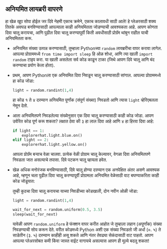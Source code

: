 ## अनियमित लायब्ररी वापरणे

हा खेळ खूप सोपा होईल जर दिवे नेहमी एकाच क्रमेने, एकाच कालावधी साठी आले! हे प्लेअरसाठी शक्य तितके अवघड बनविण्यासाठी आपल्याला काही अनियमितता जोडण्याची आवश्यकता आहे. आपण कोणता दिवा चालू करायचा, आणि पुढील दिवा चालू करण्यापूर्वी किती अवधीसाठी प्रोग्रॅम थांबुन राहील याची अनियमितता करू.

- अनियमित संख्या उत्पन्न करण्यासाठी, तुम्हाला Pythonच्या `random` लायब्ररीचा वापर करावा लागेल. आपल्या प्रोग्राममध्ये `from time import sleep` हि ओळ शोधा, आणि त्या खाली `import random` टाइप करा. या खाली असलेला सर्व कोड काढून टाका (जिथे आपण दिवे चालू आणि बंद करण्याचा प्रयोग केला होता).

- प्रथम, आपण Pythonला एक अनियमित दिवा निवडून चालू करण्यासाठी सांगाल. आपल्या प्रोग्राममध्ये हा कोड जोडा:
    
    ```python
    light = random.randint(1,4)
    ```
    
    हा कोड १ ते ४ दरम्यान अनियमित पूर्णांक (संपूर्ण संख्या) निवडतो आणि त्यास `light` व्हेरिएबलला नेमून देतो.

- आता अनियमितपणे निवडलेल्या संख्येनुसार एक दिवा चालू करण्यासाठी काही कोड जोडा. आपण उर्वरित कोड पूर्ण करू शकता? लक्षात ठेवा की ३ हा लाल दिवा आहे आणि ४ हा हिरवा दिवा आहे:
    
    ```python
    if light == 1:
        explorerhat.light.blue.on()
    elif light == 2:
        explorerhat.light.yellow.on()
    ```
    
    आपला प्रोग्रॅम बर्‍याच वेळा चालवा. प्रत्येक वेळी प्रोग्राम चालू केल्यावर, वेगळा दिवा अनियमितपणे निवडला जात असल्याचे तपासा. दिवे पटकन चालू व्हायला हवेत.

- खेळ अधिक मनोरंजक बनविण्यासाठी, दिवे चालू होण्या दरम्यान एक अनपेक्षित अंतर असणे आवश्यक आहे, म्हणून चला पुढील दिवा चालू करण्यापूर्वी प्रोग्रामला अनियमित वेळेसाठी वाट बघण्याकरिता काही कोड जोडूयात:
    
    तुम्ही कुठचा दिवा चालू करायचा याच्या निवडीच्या कोडखाली, दोन नवीन ओळी जोडा:
    
    ```python
    light = random.randint(1,4)     
    
    wait_for_next = random.uniform(0.5, 3.5)
    sleep(wait_for_next)
    ```
    
    यावेळी आपण `random.uniform` हे फंक्शन वापर करीत आहोत जे तुम्हाला लहान (अपूर्णांक) संख्या निवडण्याची सोय करून देते. वरील कोडमध्ये Python अशी एक संख्या निवडतो जी अर्धा (०. ५) ते साडेतीन (३. ५) दरम्यान काहीही असू शकते आणि नंतर तेवढ्या सेकंदासाठी वाट पाहतो. आपण आपल्या प्लेअरसोबत कमी किंवा जास्त वाईट वागायचे असल्यास आपण ही मूल्ये बदलू शकता!